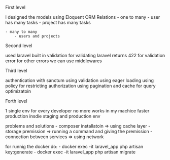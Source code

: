 First level

I designed the models using Eloquent ORM
Relations
    - one to many 
        - user has many tasks
        - project has many tasks

    - many to many
        - users and projects

Second level

used laravel built in validation for validating 
laravel returns 422 for validation error for other errors we can use middlewares

Third level 

authentication with sanctum
using validation
using eager loading 
using policy for restricting authorization
using pagination and cache for query optimizatoin


Forth level

1 single env for every developer
no more works in my machice
faster production insdie staging and production env

problems and solutions
    - composer installatoin => using cache layer
    - storage premission => running a command and giving the premission
    - connection between services => using network


for runnig the docker do:
    - docker exec -it laravel_app php artisan key:generate
    - docker exec -it laravel_app php artisan migrate


